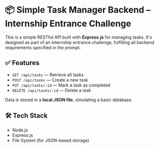  # 📦 Simple Task Manager Backend – Internship Entrance Challenge

This is a simple RESTful API built with **Express.js** for managing tasks. It's designed as part of an internship entrance challenge, fulfilling all backend requirements specified in the prompt.

## ✅ Features

- `GET /api/tasks` — Retrieve all tasks
- `POST /api/tasks` — Create a new task
- `PUT /api/tasks/:id` — Mark a task as completed
- `DELETE /api/tasks/:id` — Delete a task

Data is stored in a **local JSON file**, simulating a basic database.

## 🛠 Tech Stack

- Node.js
- Express.js
- File System (for JSON-based storage)


